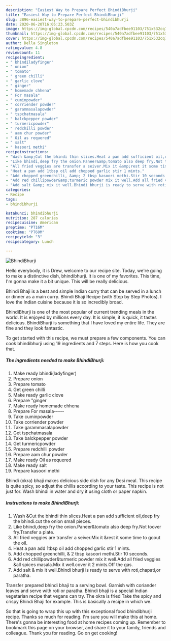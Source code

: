 ```yaml
---
description: "Easiest Way to Prepare Perfect BhindiBhurji"
title: "Easiest Way to Prepare Perfect BhindiBhurji"
slug: 3896-easiest-way-to-prepare-perfect-bhindibhurji
date: 2020-06-20T16:05:23.503Z
image: https://img-global.cpcdn.com/recipes/540a7adfbee91103/751x532cq70/bhindibhurji-recipe-main-photo.jpg
thumbnail: https://img-global.cpcdn.com/recipes/540a7adfbee91103/751x532cq70/bhindibhurji-recipe-main-photo.jpg
cover: https://img-global.cpcdn.com/recipes/540a7adfbee91103/751x532cq70/bhindibhurji-recipe-main-photo.jpg
author: Della Singleton
ratingvalue: 4.8
reviewcount: 11
recipeingredient:
- " bhindiladyfinger"
- " onion"
- " tomato"
- " green chilli"
- " garlic clove"
- " ginger"
- " homemade chhena"
- " For masala"
- " cuminpowder"
- " corriender powder"
- " garammasalapowder"
- " tspchatmasala"
- " balckpepper powder"
- " turmericpowder"
- " redchilli powder"
- " aam chur powder"
- " Oil as requered"
- " salt"
- " kasoori methi"
recipeinstructions:
- "Wash &amp;Cut the bhindi thin slices.Heat a pan add sufficient oil,deep fry the bhindi.cut the onion small pieces."
- "Like bhindi,deep fry the onion.Paneer&amp;tomato also deep fry.Not toover fry.Transfer a plate."
- "All fried veggies are transfer a seiver.Mix it &amp;rest it some time to goout the oil."
- "Heat a pan add 1tbsp oil add chopped garlic stir 1 mints."
- "Add chopped greenchilli, &amp; 2 tbsp kasoori methi.Stir 10 seconds."
- "Add red chillipowder&amp;turmeric powder mix it well.Add all fried veggies &amp;all spices masala.Mix it well.cover it 2 mints.Off the gas."
- "Add salt &amp; mix it well.Bhindi bhurji is ready to serve with roti,chapati,or paratha."
categories:
- Recipe
tags:
- bhindibhurji

katakunci: bhindibhurji 
nutrition: 287 calories
recipecuisine: American
preptime: "PT16M"
cooktime: "PT60M"
recipeyield: "3"
recipecategory: Lunch

---
```



![BhindiBhurji](https://img-global.cpcdn.com/recipes/540a7adfbee91103/751x532cq70/bhindibhurji-recipe-main-photo.jpg)

Hello everybody, it is Drew, welcome to our recipe site. Today, we're going to make a distinctive dish, bhindibhurji. It is one of my favorites. This time, I'm gonna make it a bit unique. This will be really delicious.

Bhindi Bhaji is a best and simple Indian curry that can be served in a lunch or dinner as a main curry. Bhindi Bhaji Recipe (with Step by Step Photos). I love the Indian cuisine because it is so incredibly broad.

BhindiBhurji is one of the most popular of current trending meals in the world. It is enjoyed by millions every day. It is simple, it is quick, it tastes delicious. BhindiBhurji is something that I have loved my entire life. They are fine and they look fantastic.


To get started with this recipe, we must prepare a few components. You can cook bhindibhurji using 19 ingredients and 7 steps. Here is how you cook that.

<!--inarticleads1-->

##### The ingredients needed to make BhindiBhurji:

1. Make ready  bhindi(ladyfinger)
1. Prepare  onion
1. Prepare  tomato
1. Get  green chilli
1. Make ready  garlic clove
1. Prepare  &#34;ginger
1. Make ready  homemade chhena
1. Prepare  For masala-----
1. Take  cuminpowder
1. Take  corriender powder
1. Take  garammasalapowder
1. Get  tspchatmasala
1. Take  balckpepper powder
1. Get  turmericpowder
1. Prepare  redchilli powder
1. Prepare  aam chur powder
1. Make ready  Oil as requered
1. Make ready  salt
1. Prepare  kasoori methi


Bhindi (okra) bhaji makes delicious side dish for any Desi meal. This recipe is quite spicy, so adjust the chillis according to your taste. This recipe is not just for. Wash bhindi in water and dry it using cloth or paper napkin. 

<!--inarticleads2-->

##### Instructions to make BhindiBhurji:

1. Wash &amp;Cut the bhindi thin slices.Heat a pan add sufficient oil,deep fry the bhindi.cut the onion small pieces.
1. Like bhindi,deep fry the onion.Paneer&amp;tomato also deep fry.Not toover fry.Transfer a plate.
1. All fried veggies are transfer a seiver.Mix it &amp;rest it some time to goout the oil.
1. Heat a pan add 1tbsp oil add chopped garlic stir 1 mints.
1. Add chopped greenchilli, &amp; 2 tbsp kasoori methi.Stir 10 seconds.
1. Add red chillipowder&amp;turmeric powder mix it well.Add all fried veggies &amp;all spices masala.Mix it well.cover it 2 mints.Off the gas.
1. Add salt &amp; mix it well.Bhindi bhurji is ready to serve with roti,chapati,or paratha.


Transfer prepared bhindi bhaji to a serving bowl. Garnish with coriander leaves and serve with roti or paratha. Bhindi bhaji is a special Indian vegetarian recipe that vegans can try. The okra is fried Take the spicy and crispy Bhindi Bhaji for example. This is basically a recipe in which we. 

So that is going to wrap this up with this exceptional food bhindibhurji recipe. Thanks so much for reading. I'm sure you will make this at home. There's gonna be interesting food at home recipes coming up. Remember to bookmark this page on your browser, and share it to your family, friends and colleague. Thank you for reading. Go on get cooking!
